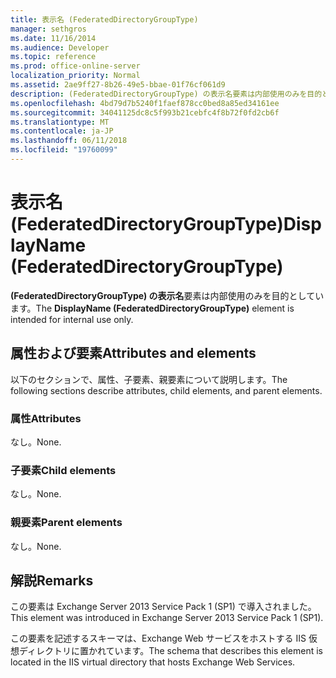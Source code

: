 ```yaml
---
title: 表示名 (FederatedDirectoryGroupType)
manager: sethgros
ms.date: 11/16/2014
ms.audience: Developer
ms.topic: reference
ms.prod: office-online-server
localization_priority: Normal
ms.assetid: 2ae9ff27-8b26-49e5-bbae-01f76cf061d9
description: (FederatedDirectoryGroupType) の表示名要素は内部使用のみを目的としています。
ms.openlocfilehash: 4bd79d7b5240f1faef878cc0bed8a85ed34161ee
ms.sourcegitcommit: 34041125dc8c5f993b21cebfc4f8b72f0fd2cb6f
ms.translationtype: MT
ms.contentlocale: ja-JP
ms.lasthandoff: 06/11/2018
ms.locfileid: "19760099"
---
```

# <a name="displayname-federateddirectorygrouptype"></a><span data-ttu-id="0486a-103">表示名 (FederatedDirectoryGroupType)</span><span class="sxs-lookup"><span data-stu-id="0486a-103">DisplayName (FederatedDirectoryGroupType)</span></span>

<span data-ttu-id="0486a-104">**(FederatedDirectoryGroupType) の表示名**要素は内部使用のみを目的としています。</span><span class="sxs-lookup"><span data-stu-id="0486a-104">The **DisplayName (FederatedDirectoryGroupType)** element is intended for internal use only.</span></span> 

## <a name="attributes-and-elements"></a><span data-ttu-id="0486a-105">属性および要素</span><span class="sxs-lookup"><span data-stu-id="0486a-105">Attributes and elements</span></span>

<span data-ttu-id="0486a-106">以下のセクションで、属性、子要素、親要素について説明します。</span><span class="sxs-lookup"><span data-stu-id="0486a-106">The following sections describe attributes, child elements, and parent elements.</span></span>
  
### <a name="attributes"></a><span data-ttu-id="0486a-107">属性</span><span class="sxs-lookup"><span data-stu-id="0486a-107">Attributes</span></span>

<span data-ttu-id="0486a-108">なし。</span><span class="sxs-lookup"><span data-stu-id="0486a-108">None.</span></span>
  
### <a name="child-elements"></a><span data-ttu-id="0486a-109">子要素</span><span class="sxs-lookup"><span data-stu-id="0486a-109">Child elements</span></span>

<span data-ttu-id="0486a-110">なし。</span><span class="sxs-lookup"><span data-stu-id="0486a-110">None.</span></span>
  
### <a name="parent-elements"></a><span data-ttu-id="0486a-111">親要素</span><span class="sxs-lookup"><span data-stu-id="0486a-111">Parent elements</span></span>

<span data-ttu-id="0486a-112">なし。</span><span class="sxs-lookup"><span data-stu-id="0486a-112">None.</span></span>
  
## <a name="remarks"></a><span data-ttu-id="0486a-113">解説</span><span class="sxs-lookup"><span data-stu-id="0486a-113">Remarks</span></span>

<span data-ttu-id="0486a-114">この要素は Exchange Server 2013 Service Pack 1 (SP1) で導入されました。</span><span class="sxs-lookup"><span data-stu-id="0486a-114">This element was introduced in Exchange Server 2013 Service Pack 1 (SP1).</span></span>
  
<span data-ttu-id="0486a-115">この要素を記述するスキーマは、Exchange Web サービスをホストする IIS 仮想ディレクトリに置かれています。</span><span class="sxs-lookup"><span data-stu-id="0486a-115">The schema that describes this element is located in the IIS virtual directory that hosts Exchange Web Services.</span></span>
  

